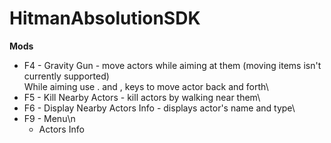 # HitmanAbsolutionSDK

**Mods**
- F4 - Gravity Gun - move actors while aiming at them (moving items isn't currently supported)\
While aiming use . and , keys to move actor back and forth\
- F5 - Kill Nearby Actors - kill actors by walking near them\
- F6 - Display Nearby Actors Info - displays actor's name and type\
- F9 - Menu\n
  - Actors Info
